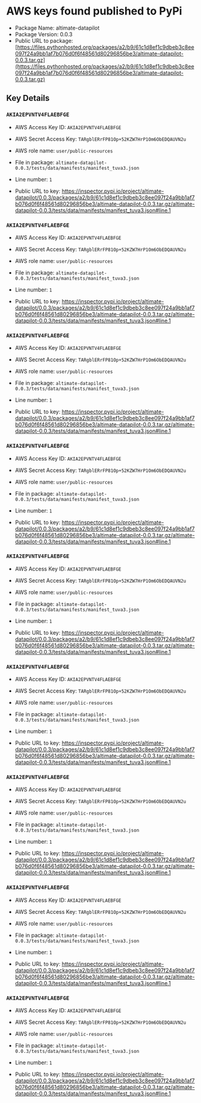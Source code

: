 # AWS keys found published to PyPi

* Package Name: altimate-datapilot
* Package Version: 0.0.3
* Public URL to package: [https://files.pythonhosted.org/packages/a2/b9/61c1d8ef1c9dbeb3c8ee097f24a9bb1af7b076d0f6f48561d80296856be3/altimate-datapilot-0.0.3.tar.gz](https://files.pythonhosted.org/packages/a2/b9/61c1d8ef1c9dbeb3c8ee097f24a9bb1af7b076d0f6f48561d80296856be3/altimate-datapilot-0.0.3.tar.gz)

## Key Details

### `AKIA2EPVNTV4FLAEBFGE`

* AWS Access Key ID: `AKIA2EPVNTV4FLAEBFGE`
* AWS Secret Access Key: `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` 
* AWS role name: `user/public-resources`
* File in package: `altimate-datapilot-0.0.3/tests/data/manifests/manifest_tuva3.json`
* Line number: `1`

* Public URL to key: https://inspector.pypi.io/project/altimate-datapilot/0.0.3/packages/a2/b9/61c1d8ef1c9dbeb3c8ee097f24a9bb1af7b076d0f6f48561d80296856be3/altimate-datapilot-0.0.3.tar.gz/altimate-datapilot-0.0.3/tests/data/manifests/manifest_tuva3.json#line.1



### `AKIA2EPVNTV4FLAEBFGE`

* AWS Access Key ID: `AKIA2EPVNTV4FLAEBFGE`
* AWS Secret Access Key: `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` 
* AWS role name: `user/public-resources`
* File in package: `altimate-datapilot-0.0.3/tests/data/manifests/manifest_tuva3.json`
* Line number: `1`

* Public URL to key: https://inspector.pypi.io/project/altimate-datapilot/0.0.3/packages/a2/b9/61c1d8ef1c9dbeb3c8ee097f24a9bb1af7b076d0f6f48561d80296856be3/altimate-datapilot-0.0.3.tar.gz/altimate-datapilot-0.0.3/tests/data/manifests/manifest_tuva3.json#line.1



### `AKIA2EPVNTV4FLAEBFGE`

* AWS Access Key ID: `AKIA2EPVNTV4FLAEBFGE`
* AWS Secret Access Key: `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` 
* AWS role name: `user/public-resources`
* File in package: `altimate-datapilot-0.0.3/tests/data/manifests/manifest_tuva3.json`
* Line number: `1`

* Public URL to key: https://inspector.pypi.io/project/altimate-datapilot/0.0.3/packages/a2/b9/61c1d8ef1c9dbeb3c8ee097f24a9bb1af7b076d0f6f48561d80296856be3/altimate-datapilot-0.0.3.tar.gz/altimate-datapilot-0.0.3/tests/data/manifests/manifest_tuva3.json#line.1



### `AKIA2EPVNTV4FLAEBFGE`

* AWS Access Key ID: `AKIA2EPVNTV4FLAEBFGE`
* AWS Secret Access Key: `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` 
* AWS role name: `user/public-resources`
* File in package: `altimate-datapilot-0.0.3/tests/data/manifests/manifest_tuva3.json`
* Line number: `1`

* Public URL to key: https://inspector.pypi.io/project/altimate-datapilot/0.0.3/packages/a2/b9/61c1d8ef1c9dbeb3c8ee097f24a9bb1af7b076d0f6f48561d80296856be3/altimate-datapilot-0.0.3.tar.gz/altimate-datapilot-0.0.3/tests/data/manifests/manifest_tuva3.json#line.1



### `AKIA2EPVNTV4FLAEBFGE`

* AWS Access Key ID: `AKIA2EPVNTV4FLAEBFGE`
* AWS Secret Access Key: `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` 
* AWS role name: `user/public-resources`
* File in package: `altimate-datapilot-0.0.3/tests/data/manifests/manifest_tuva3.json`
* Line number: `1`

* Public URL to key: https://inspector.pypi.io/project/altimate-datapilot/0.0.3/packages/a2/b9/61c1d8ef1c9dbeb3c8ee097f24a9bb1af7b076d0f6f48561d80296856be3/altimate-datapilot-0.0.3.tar.gz/altimate-datapilot-0.0.3/tests/data/manifests/manifest_tuva3.json#line.1



### `AKIA2EPVNTV4FLAEBFGE`

* AWS Access Key ID: `AKIA2EPVNTV4FLAEBFGE`
* AWS Secret Access Key: `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` 
* AWS role name: `user/public-resources`
* File in package: `altimate-datapilot-0.0.3/tests/data/manifests/manifest_tuva3.json`
* Line number: `1`

* Public URL to key: https://inspector.pypi.io/project/altimate-datapilot/0.0.3/packages/a2/b9/61c1d8ef1c9dbeb3c8ee097f24a9bb1af7b076d0f6f48561d80296856be3/altimate-datapilot-0.0.3.tar.gz/altimate-datapilot-0.0.3/tests/data/manifests/manifest_tuva3.json#line.1



### `AKIA2EPVNTV4FLAEBFGE`

* AWS Access Key ID: `AKIA2EPVNTV4FLAEBFGE`
* AWS Secret Access Key: `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` 
* AWS role name: `user/public-resources`
* File in package: `altimate-datapilot-0.0.3/tests/data/manifests/manifest_tuva3.json`
* Line number: `1`

* Public URL to key: https://inspector.pypi.io/project/altimate-datapilot/0.0.3/packages/a2/b9/61c1d8ef1c9dbeb3c8ee097f24a9bb1af7b076d0f6f48561d80296856be3/altimate-datapilot-0.0.3.tar.gz/altimate-datapilot-0.0.3/tests/data/manifests/manifest_tuva3.json#line.1



### `AKIA2EPVNTV4FLAEBFGE`

* AWS Access Key ID: `AKIA2EPVNTV4FLAEBFGE`
* AWS Secret Access Key: `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` 
* AWS role name: `user/public-resources`
* File in package: `altimate-datapilot-0.0.3/tests/data/manifests/manifest_tuva3.json`
* Line number: `1`

* Public URL to key: https://inspector.pypi.io/project/altimate-datapilot/0.0.3/packages/a2/b9/61c1d8ef1c9dbeb3c8ee097f24a9bb1af7b076d0f6f48561d80296856be3/altimate-datapilot-0.0.3.tar.gz/altimate-datapilot-0.0.3/tests/data/manifests/manifest_tuva3.json#line.1



### `AKIA2EPVNTV4FLAEBFGE`

* AWS Access Key ID: `AKIA2EPVNTV4FLAEBFGE`
* AWS Secret Access Key: `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` 
* AWS role name: `user/public-resources`
* File in package: `altimate-datapilot-0.0.3/tests/data/manifests/manifest_tuva3.json`
* Line number: `1`

* Public URL to key: https://inspector.pypi.io/project/altimate-datapilot/0.0.3/packages/a2/b9/61c1d8ef1c9dbeb3c8ee097f24a9bb1af7b076d0f6f48561d80296856be3/altimate-datapilot-0.0.3.tar.gz/altimate-datapilot-0.0.3/tests/data/manifests/manifest_tuva3.json#line.1


